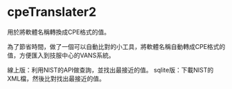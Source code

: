 # cpeTranslater2
用於將軟體名稱轉換成CPE格式的值。

為了節省時間，做了一個可以自動比對的小工具，將軟體名稱自動轉成CPE格式的值，方便匯入到技服中心的VANS系統。

線上版：利用NIST的API做查詢，並找出最接近的值。
sqlite版：下載NIST的XML檔，然後比對找出最接近的值。
